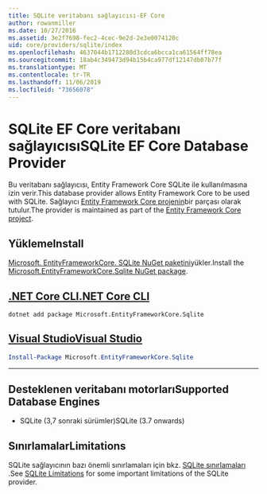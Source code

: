 ```yaml
---
title: SQLite veritabanı sağlayıcısı-EF Core
author: rowanmiller
ms.date: 10/27/2016
ms.assetid: 3e2f7698-fec2-4cec-9e2d-2e3e0074120c
uid: core/providers/sqlite/index
ms.openlocfilehash: 4637044b1712280d3cdca6bcca1ca61564ff78ea
ms.sourcegitcommit: 18ab4c349473d94b15b4ca977df12147db07b77f
ms.translationtype: MT
ms.contentlocale: tr-TR
ms.lasthandoff: 11/06/2019
ms.locfileid: "73656078"
---
```

# <a name="sqlite-ef-core-database-provider"></a><span data-ttu-id="2a378-102">SQLite EF Core veritabanı sağlayıcısı</span><span class="sxs-lookup"><span data-stu-id="2a378-102">SQLite EF Core Database Provider</span></span>

<span data-ttu-id="2a378-103">Bu veritabanı sağlayıcısı, Entity Framework Core SQLite ile kullanılmasına izin verir.</span><span class="sxs-lookup"><span data-stu-id="2a378-103">This database provider allows Entity Framework Core to be used with SQLite.</span></span> <span data-ttu-id="2a378-104">Sağlayıcı [Entity Framework Core projenin](https://github.com/aspnet/EntityFrameworkCore)bir parçası olarak tutulur.</span><span class="sxs-lookup"><span data-stu-id="2a378-104">The provider is maintained as part of the [Entity Framework Core project](https://github.com/aspnet/EntityFrameworkCore).</span></span>

## <a name="install"></a><span data-ttu-id="2a378-105">Yükleme</span><span class="sxs-lookup"><span data-stu-id="2a378-105">Install</span></span>

<span data-ttu-id="2a378-106">[Microsoft. EntityFrameworkCore. SQLite NuGet paketini](https://www.nuget.org/packages/Microsoft.EntityFrameworkCore.Sqlite/)yükler.</span><span class="sxs-lookup"><span data-stu-id="2a378-106">Install the [Microsoft.EntityFrameworkCore.Sqlite NuGet package](https://www.nuget.org/packages/Microsoft.EntityFrameworkCore.Sqlite/).</span></span>

## <a name="net-core-clitabdotnet-core-cli"></a>[<span data-ttu-id="2a378-107">.NET Core CLI</span><span class="sxs-lookup"><span data-stu-id="2a378-107">.NET Core CLI</span></span>](#tab/dotnet-core-cli)

``` console
dotnet add package Microsoft.EntityFrameworkCore.Sqlite
```

## <a name="visual-studiotabvs"></a>[<span data-ttu-id="2a378-108">Visual Studio</span><span class="sxs-lookup"><span data-stu-id="2a378-108">Visual Studio</span></span>](#tab/vs)

``` powershell
Install-Package Microsoft.EntityFrameworkCore.Sqlite
```

***

## <a name="supported-database-engines"></a><span data-ttu-id="2a378-109">Desteklenen veritabanı motorları</span><span class="sxs-lookup"><span data-stu-id="2a378-109">Supported Database Engines</span></span>

* <span data-ttu-id="2a378-110">SQLite (3,7 sonraki sürümler)</span><span class="sxs-lookup"><span data-stu-id="2a378-110">SQLite (3.7 onwards)</span></span>

## <a name="limitations"></a><span data-ttu-id="2a378-111">Sınırlamalar</span><span class="sxs-lookup"><span data-stu-id="2a378-111">Limitations</span></span>

<span data-ttu-id="2a378-112">SQLite sağlayıcının bazı önemli sınırlamaları için bkz. [SQLite sınırlamaları](limitations.md) .</span><span class="sxs-lookup"><span data-stu-id="2a378-112">See [SQLite Limitations](limitations.md) for some important limitations of the SQLite provider.</span></span>
